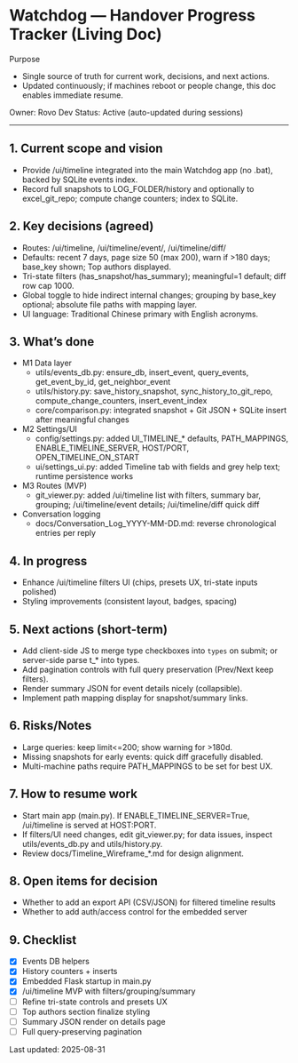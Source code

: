 # Watchdog — Handover Progress Tracker (Living Doc)

Purpose
- Single source of truth for current work, decisions, and next actions.
- Updated continuously; if machines reboot or people change, this doc enables immediate resume.

Owner: Rovo Dev
Status: Active (auto-updated during sessions)

---

## 1. Current scope and vision
- Provide /ui/timeline integrated into the main Watchdog app (no .bat), backed by SQLite events index.
- Record full snapshots to LOG_FOLDER/history and optionally to excel_git_repo; compute change counters; index to SQLite.

## 2. Key decisions (agreed)
- Routes: /ui/timeline, /ui/timeline/event/<id>, /ui/timeline/diff/<id>
- Defaults: recent 7 days, page size 50 (max 200), warn if >180 days; base_key shown; Top authors displayed.
- Tri-state filters (has_snapshot/has_summary); meaningful=1 default; diff row cap 1000.
- Global toggle to hide indirect internal changes; grouping by base_key optional; absolute file paths with mapping layer.
- UI language: Traditional Chinese primary with English acronyms.

## 3. What’s done
- M1 Data layer
  - utils/events_db.py: ensure_db, insert_event, query_events, get_event_by_id, get_neighbor_event
  - utils/history.py: save_history_snapshot, sync_history_to_git_repo, compute_change_counters, insert_event_index
  - core/comparison.py: integrated snapshot + Git JSON + SQLite insert after meaningful changes
- M2 Settings/UI
  - config/settings.py: added UI_TIMELINE_* defaults, PATH_MAPPINGS, ENABLE_TIMELINE_SERVER, HOST/PORT, OPEN_TIMELINE_ON_START
  - ui/settings_ui.py: added Timeline tab with fields and grey help text; runtime persistence works
- M3 Routes (MVP)
  - git_viewer.py: added /ui/timeline list with filters, summary bar, grouping; /ui/timeline/event details; /ui/timeline/diff quick diff
- Conversation logging
  - docs/Conversation_Log_YYYY-MM-DD.md: reverse chronological entries per reply

## 4. In progress
- Enhance /ui/timeline filters UI (chips, presets UX, tri-state inputs polished)
- Styling improvements (consistent layout, badges, spacing)

## 5. Next actions (short-term)
- Add client-side JS to merge type checkboxes into `types` on submit; or server-side parse t_* into types.
- Add pagination controls with full query preservation (Prev/Next keep filters).
- Render summary JSON for event details nicely (collapsible).
- Implement path mapping display for snapshot/summary links.

## 6. Risks/Notes
- Large queries: keep limit<=200; show warning for >180d.
- Missing snapshots for early events: quick diff gracefully disabled.
- Multi-machine paths require PATH_MAPPINGS to be set for best UX.

## 7. How to resume work
- Start main app (main.py). If ENABLE_TIMELINE_SERVER=True, /ui/timeline is served at HOST:PORT.
- If filters/UI need changes, edit git_viewer.py; for data issues, inspect utils/events_db.py and utils/history.py.
- Review docs/Timeline_Wireframe_*.md for design alignment.

## 8. Open items for decision
- Whether to add an export API (CSV/JSON) for filtered timeline results
- Whether to add auth/access control for the embedded server

## 9. Checklist
- [x] Events DB helpers
- [x] History counters + inserts
- [x] Embedded Flask startup in main.py
- [x] /ui/timeline MVP with filters/grouping/summary
- [ ] Refine tri-state controls and presets UX
- [ ] Top authors section finalize styling
- [ ] Summary JSON render on details page
- [ ] Full query-preserving pagination

Last updated: 2025-08-31
